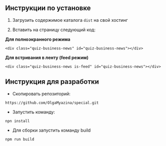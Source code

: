 

## Инструкции по установке

1. Загрузить содержимое каталога `dist` на свой хостинг

2. Вставить на страницу следующий код:

**Для полноэкранного режима**
```
<div class="quiz-business-news" id="quiz-business-news"></div>
```

**Для встривания в ленту (feed режим)**
```
<div class="quiz-business-news is-feed" id="quiz-business-news"></div>
```


## Инструкция для разработки

- Скопировать репозиторий:
```
https://github.com/OlgaMyazina/special.git
```

- Запустить команду:
```
npn install
```
- Для сборки запустить команду build
```
npm run build
```